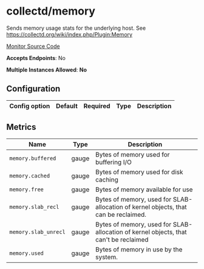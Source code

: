<!--- GENERATED BY gomplate from scripts/docs/monitor-page.md.tmpl --->

# collectd/memory

 Sends memory usage stats for the underlying host.
See https://collectd.org/wiki/index.php/Plugin:Memory


[Monitor Source Code](https://github.com/signalfx/signalfx-agent/tree/master/internal/monitors/collectd/memory)

**Accepts Endpoints**: No

**Multiple Instances Allowed**: **No**

## Configuration

| Config option | Default | Required | Type | Description |
| --- | --- | --- | --- | --- |


## Metrics

| Name | Type | Description |
| ---  | ---  | ---         |
| `memory.buffered` | gauge | Bytes of memory used for buffering I/O |
| `memory.cached` | gauge | Bytes of memory used for disk caching |
| `memory.free` | gauge | Bytes of memory available for use |
| `memory.slab_recl` | gauge | Bytes of memory, used for SLAB-allocation of kernel objects, that can be reclaimed. |
| `memory.slab_unrecl` | gauge | Bytes of memory, used for SLAB-allocation of kernel objects, that can't be reclaimed |
| `memory.used` | gauge | Bytes of memory in use by the system. |



